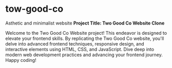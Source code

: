 # tow-good-co
Asthetic and minimalist website
**Project Title: Two Good Co Website Clone**

Welcome to the Two Good Co Website project! This endeavor is designed to elevate your frontend skills.
By replicating the Two Good Co website, you'll delve into advanced frontend techniques, responsive design, 
and interactive elements using HTML, CSS, and JavaScript. Dive deep into modern web development practices and advancing your frontend journey. Happy coding!
